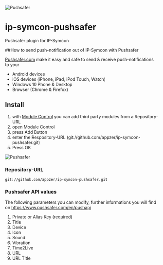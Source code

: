![Pushsafer](https://www.pushsafer.com/de/assets/logos/logo.png)
# ip-symcon-pushsafer
Pushsafer plugin for IP-Symcon

##How to send push-notification out of IP-Symcon with Pushsafer

[Pushsafer.com](https://www.pushsafer.com) make it easy and safe to send &amp; receive push-notifications to your
- Android devices
- iOS devices (iPhone, iPad, iPod Touch, Watch)
- Windows 10 Phone & Desktop
- Browser (Chrome & Firefox)

## Install
1. with [Module Control](https://www.symcon.de/service/dokumentation/modulreferenz/module-control/) you can add third party modules from a Repository-URL
2. open Module Control
3. press Add Button
4. enter the Respository-URL (git://github.com/appzer/ip-symcon-pushsafer.git)
5. Press OK

![Pushsafer](https://www.pushsafer.com/de/assets/examples/ip-symcon-01.jpg)

### Repository-URL

	git://github.com/appzer/ip-symcon-pushsafer.git

### Pushsafer API values

The following parameters you can modify, further informations you will find on https://www.pushsafer.com/en/pushapi
1. Private or Alias Key (required)
2. Title
3. Device
4. Icon
5. Sound
6. Vibration
7. Time2Live
8. URL
9. URL Title
